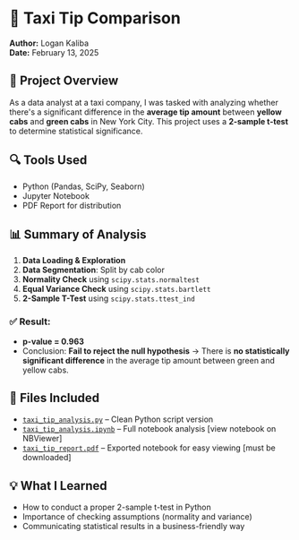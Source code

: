 # 🚕 Taxi Tip Comparison
**Author:** Logan Kaliba  
**Date:** February 13, 2025

## 🧠 Project Overview
As a data analyst at a taxi company, I was tasked with analyzing whether there's a significant difference in the **average tip amount** between **yellow cabs** and **green cabs** in New York City. This project uses a **2-sample t-test** to determine statistical significance.

## 🔍 Tools Used
- Python (Pandas, SciPy, Seaborn)
- Jupyter Notebook
- PDF Report for distribution

## 📊 Summary of Analysis
1. **Data Loading & Exploration**
2. **Data Segmentation**: Split by cab color
3. **Normality Check** using `scipy.stats.normaltest`
4. **Equal Variance Check** using `scipy.stats.bartlett`
5. **2-Sample T-Test** using `scipy.stats.ttest_ind`

### ✅ Result:
- **p-value = 0.963**
- Conclusion: **Fail to reject the null hypothesis** → There is **no statistically significant difference** in the average tip amount between green and yellow cabs.

## 📁 Files Included
- [`taxi_tip_analysis.py`](./taxi_tip_analysis.py) – Clean Python script version
- [`taxi_tip_analysis.ipynb`](./taxi_tip_analysis.ipynb) – Full notebook analysis [view notebook on NBViewer]    
- [`taxi_tip_report.pdf`](./taxi_tip_report.pdf) – Exported notebook for easy viewing [must be downloaded]  

## 💡 What I Learned
- How to conduct a proper 2-sample t-test in Python  
- Importance of checking assumptions (normality and variance)  
- Communicating statistical results in a business-friendly way

